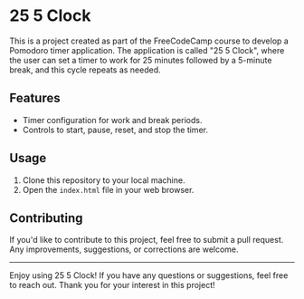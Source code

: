 # 25 5 Clock

This is a project created as part of the FreeCodeCamp course to develop a Pomodoro timer application. The application is called "25 5 Clock", where the user can set a timer to work for 25 minutes followed by a 5-minute break, and this cycle repeats as needed.

## Features

- Timer configuration for work and break periods.
- Controls to start, pause, reset, and stop the timer.

## Usage

1. Clone this repository to your local machine.
2. Open the `index.html` file in your web browser.

## Contributing

If you'd like to contribute to this project, feel free to submit a pull request. Any improvements, suggestions, or corrections are welcome.

---

Enjoy using 25 5 Clock! If you have any questions or suggestions, feel free to reach out. Thank you for your interest in this project!
